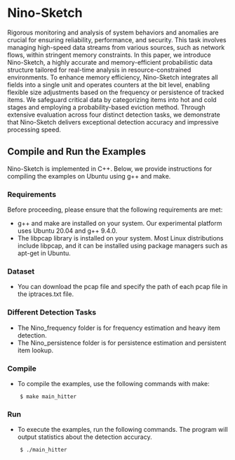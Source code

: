 # Nino-Sketch

Rigorous monitoring and analysis of system behaviors and anomalies are crucial for ensuring reliability, performance, and security. This task involves managing high-speed data streams from various sources, such as network flows, within stringent memory constraints. In this paper, we introduce Nino-Sketch, a highly accurate and memory-efficient probabilistic data structure tailored for real-time analysis in resource-constrained environments. To enhance memory efficiency, Nino-Sketch integrates all fields into a single unit and operates counters at the bit level, enabling flexible size adjustments based on the frequency or persistence of tracked items. We safeguard critical data by categorizing items into hot and cold stages and employing a probability-based eviction method. Through extensive evaluation across four distinct detection tasks, we demonstrate that Nino-Sketch delivers exceptional detection accuracy and impressive processing speed.

## Compile and Run the Examples
Nino-Sketch is implemented in C++. Below, we provide instructions for compiling the examples on Ubuntu using g++ and make.

### Requirements
Before proceeding, please ensure that the following requirements are met:

- g++ and make are installed on your system. Our experimental platform uses Ubuntu 20.04 and g++ 9.4.0.
- The libpcap library is installed on your system. Most Linux distributions include libpcap, and it can be installed using package managers such as apt-get in Ubuntu.

### Dataset
- You can download the pcap file and specify the path of each pcap file in the iptraces.txt file.

### Different Detection Tasks
- The Nino_frequency folder is for frequency estimation and heavy item detection.
- The Nino_persistence folder is for persistence estimation and persistent item lookup.

### Compile
- To compile the examples, use the following commands with make:

```
    $ make main_hitter
```

### Run
- To execute the examples, run the following commands. The program will output statistics about the detection accuracy.

```
    $ ./main_hitter
```
